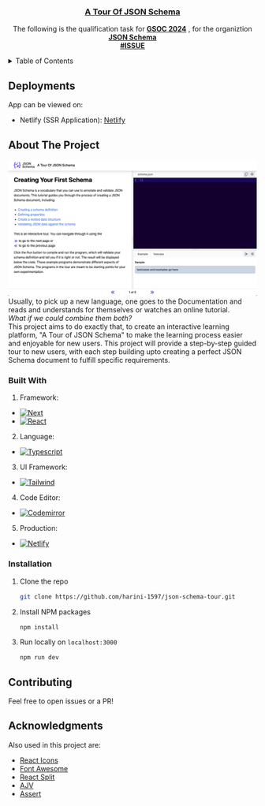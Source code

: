 <!-- PROJECT LOGO -->
<div align="center">
  <a href="https://github.com/harini-1597/json-schema-tour">
    <h3 align="center">A Tour Of JSON Schema</h3>
  </a>
  
  <p align="center">
    The following is the qualification task for <a href="https://github.com/json-schema-org/community/blob/main/programs/mentoring/gsoc/gsoc-2024.md"><strong>GSOC 2024</strong></a> , for the organiztion <a href="https://json-schema.org/"><strong>JSON Schema</strong></a>
    <br />
    <a href="https://github.com/json-schema-org/community/issues/645"><strong>#ISSUE</strong></a>
    <br />
  </p>
</div>

<!-- TABLE OF CONTENTS -->
<details>
  <summary>Table of Contents</summary>
  <ol>
    <li>
      <a href="#deployments">Deployments</a>
    </li>
    <li>
      <a href="#about-the-project">About The Project</a>
    </li>
    <li>
      <a href="#built-with">Built With</a>
    </li>
    <li>
      <a href="#installation">Installation</a>
    </li>
    <li>
      <a href="#contributing">Contributing</a>
    </li>
  </ol>
</details>

<!-- DEPLOYMENTS -->
## Deployments

App can be viewed on:
* Netlify (SSR Application): [Netlify](https://tourofjsonschema.netlify.app)

<!-- ABOUT THE PROJECT -->
## About The Project

[![Product Name Screen Shot][product-screenshot]](https://tourofjsonschema.netlify.app)
<br>
Usually, to pick up a new language, one goes to the Documentation and reads and understands for themselves or watches an online tutorial.
<br>
*What if we could combine them both?*
<br>
This project aims to do exactly that, to create an interactive learning platform, "A Tour of JSON Schema" to make the learning process easier and enjoyable for new users. This project will provide a step-by-step guided tour to new users, with each step building upto creating a perfect JSON Schema document to fulfill specific requirements.

### Built With

1. Framework:
* [![Next][Next.js]][Next-url]
* [![React][React.js]][React-url]
2. Language:
* [![Typescript][Typescript]][Typescript-url]
3. UI Framework:
* [![Tailwind][Tailwind]][Tailwind-url]
4. Code Editor:
* [![Codemirror][Codemirror]][Codemirror-url]
5. Production:
* [![Netlify][Netlify]][Netlify-url]


<!-- GETTING STARTED -->
### Installation

1. Clone the repo
   ```sh
   git clone https://github.com/harini-1597/json-schema-tour.git
   ```
2. Install NPM packages
   ```sh
   npm install
   ```
3. Run locally on `localhost:3000`
   ```sh
   npm run dev
   ```

## Contributing

Feel free to open issues or a PR!

## Acknowledgments

Also used in this project are:

* [React Icons](https://www.npmjs.com/package/react-icons)
* [Font Awesome](https://fontawesome.com/icons/react)
* [React Split](https://split.js.org/)
* [AJV](https://ajv.js.org/)
* [Assert](https://nodejs.org/api/assert.html)


<!-- MARKDOWN LINKS & IMAGES -->
[product-screenshot]: public/deploy_img.png
[Next.js]: https://img.shields.io/badge/next.js-000000?style=for-the-badge&logo=nextdotjs&logoColor=white
[Next-url]: https://nextjs.org/
[React.js]: https://img.shields.io/badge/React-20232A?style=for-the-badge&logo=react&logoColor=61DAFB
[React-url]: https://reactjs.org/
[Typescript]: https://img.shields.io/badge/TypeScript-007ACC?style=for-the-badge&logo=typescript&logoColor=white
[Typescript-url]: https://www.typescriptlang.org/docs/
[Tailwind]: https://img.shields.io/badge/Tailwind_CSS-38B2AC?style=for-the-badge&logo=tailwind-css&logoColor=white
[Tailwind-url]: https://v2.tailwindcss.com/docs
[Codemirror]: https://img.shields.io/badge/CodeMirror-D30707?style=for-the-badge&logo=CodeMirror&logoColor=white
[Codemirror-url]: https://svelte.dev/
[Netlify]: https://img.shields.io/badge/Netlify-00C7B7?style=for-the-badge&logo=netlify&logoColor=white
[Netlify-url]: https://app.netlify.com/
